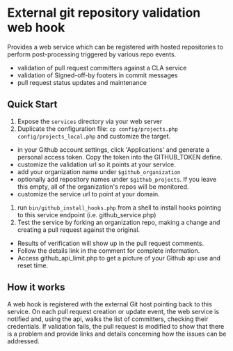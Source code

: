 External git repository validation web hook
==============
Provides a web service which can be registered with hosted repositories
to perform post-processing triggered by various repo events.

* validation of pull request committers against a CLA service
* validation of Signed-off-by footers in commit messages
* pull request status updates and maintenance

Quick Start
--------------
1. Expose the ```services``` directory via your web server
1. Duplicate the configuration file: ```cp config/projects.php config/projects_local.php``` and customize the target.
 * in your Github account settings, click 'Applications' and generate a personal access token. Copy the token into the GITHUB_TOKEN define.
 * customize the validation url so it points at your service.
 * add your organization name under ```$github_organization```
 * optionally add repository names under ```$github_projects```. If you leave this empty, all of the organization's repos will be monitored.
 * customize the service url to point at your domain.
1. run ```bin/github_install_hooks.php``` from a shell to install hooks pointing to this service endpoint (i.e. github_service.php)
1. Test the service by forking an organization repo, making a change and creating a pull request against the original.
 * Results of verification will show up in the pull request comments.
 * Follow the details link in the comment for complete information.
 * Access github_api_limit.php to get a picture of your Github api use and reset time.

How it works
------------
A web hook is registered with the external Git host pointing back to this service. On each pull request creation or update event, the web service is notified and, using the api, walks the list of committers, checking their credentials. If validation fails, the pull request is modified to show that there is a problem and provide links and details concerning how the issues can be addressed.
